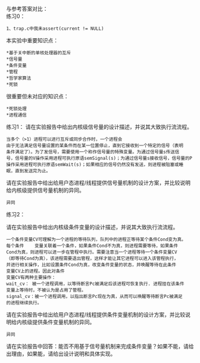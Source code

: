 与参考答案对比：  
练习0：  

	1、trap.c中我未assert(current != NULL)
  

本实验中重要知识点：  
  
	*基于关中断的单核处理器的互斥  
	*信号量  
	*条件变量
	*管程 
	*哲学家算法
	*死锁
很重要但未对应的知识点：
	
	*死锁处理
	*进程通信

练习1：
请在实验报告中给出内核级信号量的设计描述，并说其大致执行流流程。  

	当多个（>1）进程可以进行互斥或同步合作时，一个进程会
	由于无法满足信号量设置的某条件而在某一位置停止，直到它接收到一个特定的信号（表明
	条件满足了）。为了发信号，需要使用一个称作信号量的特殊变量。为通过信号量s传送信
	号，信号量的V操作采用进程可执行原语semSignal(s)；为通过信号量s接收信号，信号量的P
	操作采用进程可执行原语semWait(s)；如果相应的信号仍然没有发送，则进程被阻塞或睡
	眠，直到发送完为止。

请在实验报告中给出给用户态进程/线程提供信号量机制的设计方案，并比较说明给内核级提供信号量机制的异同。  

	异同
练习2：  

请在实验报告中给出内核级条件变量的设计描述，并说其大致执行流流程。  

	一个条件变量CV可理解为一个进程的等待队列，队列中的进程正等待某个条件Cond变为真。
	每个条件	变量关联着一个条件，如果条件Cond不为真，则进程需要等待，如果条件
	Cond为真，则进程可以进一步在管程中执行。需要注意当一个进程等待一个条件变量CV
	（即等待Cond为真），该进程需要退出管程，这样才能让其它进程可以进入该管程执行，
	并进行相关操作，比如设置条件Cond为真，改变条件变量的状态，并唤醒等待在此条件
	变量CV上的进程。因此对条件
	变量CV有两种主要操作：
	wait_cv： 被一个进程调用，以等待断言Pc被满足后该进程可恢复执行. 进程挂在该条件
	变量上等待时，不被认为是占用了管程。
	signal_cv：被一个进程调用，以指出断言Pc现在为真，从而可以唤醒等待断言Pc被满足
	的进程继续执行。

请在实验报告中给出给用户态进程/线程提供条件变量机制的设计方案，并比较说明给内核级提供条件变量机制的异同。  

	异同	
请在实验报告中回答：能否不用基于信号量机制来完成条件变量？如果不能，请给出理由，如果能，请给出设计说明和具体实现。  

	